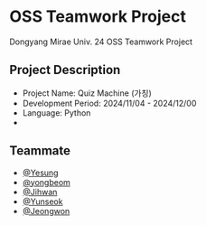 # OSS Teamwork Project
Dongyang Mirae Univ. 24 OSS Teamwork Project


## Project Description
- Project Name: Quiz Machine (가칭)
- Development Period: 2024/11/04 - 2024/12/00
- Language: Python
- 

## Teammate

- [@Yesung](https://www.github.com/yesung05)
- [@yongbeom](https://www.github.com/bengaldr0gon)
- [@Jihwan](https://www.github.com/AJihwan)
- [@Yunseok](https://www.github.com/leeyunseok110)
- [@Jeongwon](https://www.github.com/jwon0117)



